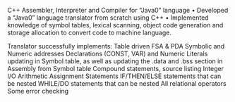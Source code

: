 C++ Assembler, Interpreter and Compiler for “Java0” language 
• Developed a “Java0” language translator from scratch using C++ 
• Implemented knowledge of symbol tables, lexical scanning, object code generation and storage allocation to convert code 
to machine language. 

Translator successfully implements:
Table driven FSA & PDA
Symbolic and Numeric addresses
Declarations (CONST, VAR) and Numeric Literals updating in Symbol table, as well as updating the .data and .bss section in Assembly from Symbol table
Compound statements, source listing
Integer I/O
Arithmetic Assignment Statements
IF/THEN/ELSE statements that can be nested
WHILE/DO statements that can be nested
All relational operators
Some error checking
